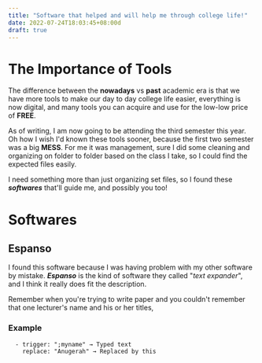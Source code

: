 ```yaml
---
title: "Software that helped and will help me through college life!"
date: 2022-07-24T18:03:45+08:00d
draft: true
---
```


# The Importance of Tools
The difference between the **nowadays** vs **past** academic era is that we have more tools to make our day to day college life easier, everything is now digital, and many tools you can acquire and use for the low-low price of **FREE**.

As of writing, I am now going to be attending the third semester this year. Oh how I wish I'd known these tools sooner, because the first two semester was a big **MESS**. For me it was management, sure I did some cleaning and organizing on folder to folder based on the class I take, so I could find the expected files easily.

I need something more than just organizing set files, so I found these ***softwares*** that'll guide me, and possibly you too!

# Softwares

## Espanso

I found this software because I was having problem with my other software by mistake. ***Espanso*** is the kind of software they called "*text expander*", and I think it really does fit the description. 

Remember when you're trying to write paper and you couldn't remember that one lecturer's name and his or her titles, 

### Example
```
  - trigger: ";myname" → Typed text
    replace: "Anugerah" → Replaced by this
```